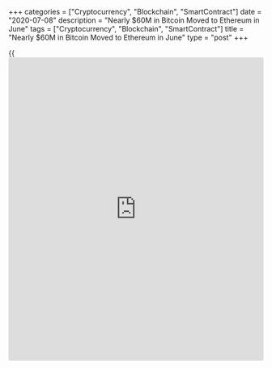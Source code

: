 +++
categories = ["Cryptocurrency", "Blockchain", "SmartContract"]
date = "2020-07-08"
description = "Nearly $60M in Bitcoin Moved to Ethereum in June"
tags = ["Cryptocurrency", "Blockchain", "SmartContract"]
title = "Nearly $60M in Bitcoin Moved to Ethereum in June"
type = "post"
+++

{{<iframe id="large-banner" src="https://www.bounty.group/#slide=20.0" width="100%" height="600" scrolling="no" style="border: 0px solid rgb(216, 221, 230); border-radius: 3px;">}}

Nearly $60 million worth of [bitcoin](https://www.letsplayfx.com/blog/forex-for-bitcoin/)s moved to Ethereum during June,
according to data estimates from Dune Analytics. Wrapped Bitcoin, the
oldest tokenized [bitcoin](https://www.letsplayfx.com/blog/forex-for-bitcoin/) protocol on Ethereum, is responsible for
roughly 75% of that growth after moving more than 4,800 BTC to Ethereum
last month.

![Nearly $60M in Bitcoin Moved to Ethereum in June][1]

Demand has increased for using [bitcoin](https://www.letsplayfx.com/blog/forex-for-bitcoin/) in a variety of decentralized
financial services as Ethereum continues to be the most popular off-
chain destination for [bitcoin](https://www.letsplayfx.com/blog/forex-for-bitcoin/)s. More specifically, yield farming and
MakerDAO adding tokenized [bitcoin](https://www.letsplayfx.com/blog/forex-for-bitcoin/) as collateral are likely strong
catalysts, said Medio Demarco, former associate at Deutsche Bank and co-
founder of cryptocurrency research firm Delphi Digital.

The increasing popularity of tokenized [bitcoin](https://www.letsplayfx.com/blog/forex-for-bitcoin/) is also no surprise to
Ben Chan, CTO at BitGo, the cryptocurrency payments processor that
spearheaded Wrapped Bitcoin. “The purpose of WBTC is to bring [bitcoin](https://www.letsplayfx.com/blog/forex-for-bitcoin/) to
the world of decentralized finance,” Chan said. “Yield opportunities for
lending and supplying WBTC” in Ethereum-based applications are driving
recent growth, he added. Currently $132 million worth of [bitcoin](https://www.letsplayfx.com/blog/forex-for-bitcoin/) is on
Ethereum, at the time of publication, or roughly 0.08% of the leading
cryptocurrency’s market capitalization, according to OnChainFX.

Is the growing demand to use [bitcoin](https://www.letsplayfx.com/blog/forex-for-bitcoin/) on Ethereum a positive signal for
the leading cryptocurrency? According to Demarco, the trend has a
“synergistic” effect for both [blockchain](https://www.letsplayfx.com/blog/trade-forex-with-bitcoin/)s.

_Source:[FXPro][2]_

   1. /files/downloads/6/7/a/67ab5e598ac9efcb294203ba5dbb67a6_f9b9d0321fab5906f2a44d06fe313aea.png
   2. /geturl/index/d7ee69fd8482bb263311674a4ff8832fa08eb246/